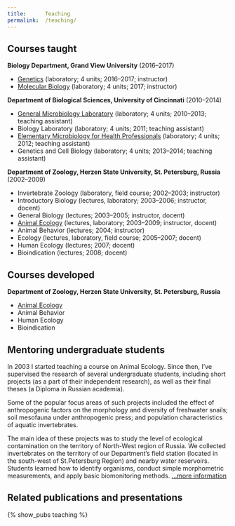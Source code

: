 ```yaml
---
title:      Teaching
permalink:  /teaching/
---
```


## Courses taught

<p class="mb-1"><strong>Biology Department, Grand View University</strong> (2016–2017)</p>

* <a href="{{ site.baseurl }}{% link pages/courses/genetics.md %}">Genetics</a> (laboratory; 4 units; 2016–2017; instructor)
* <a href="{{ site.baseurl }}{% link pages/courses/molecular-biology.md %}">Molecular Biology</a> (laboratory; 4 units; 2017; instructor)

<p class="mb-1"><strong>Department of Biological Sciences, University of Cincinnati</strong> (2010–2014)</p>

* <a href="{{ site.baseurl }}{% link pages/courses/general-microbiology.md %}">General Microbiology Laboratory</a> (laboratory; 4 units; 2010–2013; teaching assistant)
* Biology Laboratory (laboratory; 4 units; 2011; teaching assistant)
* <a href="{{ site.baseurl }}{% link pages/courses/elementary-microbiology.md %}">Elementary Microbiology for Health Professionals</a> (laboratory; 4 units; 2012; teaching assistant)
* Genetics and Cell Biology (laboratory; 4 units; 2013–2014; teaching assistant)
 
<p class="mb-1"><strong>Department of Zoology, Herzen State University, St. Petersburg, Russia</strong> (2002–2009)</p>
 
* Invertebrate Zoology (laboratory, field course; 2002–2003; instructor)
* Introductory Biology (lectures, laboratory; 2003–2006; instructor, docent)
* General Biology (lectures; 2003–2005; instructor, docent)
* <a href="{{ site.baseurl }}{% link pages/courses/animal-ecology.md %}">Animal Ecology</a> (lectures, laboratory; 2003–2009; instructor, docent)
* Animal Behavior (lectures; 2004; instructor)
* Ecology (lectures, laboratory, field course; 2005–2007; docent)
* Human Ecology (lectures; 2007; docent)
* Bioindication (lectures; 2008; docent)

## Courses developed
<p class="mb-0"><strong>Department of Zoology, Herzen State University, St. Petersburg, Russia</strong></p>

* <a href="{{ site.baseurl }}{% link pages/courses/animal-ecology.md %}">Animal Ecology</a>
* Animal Behavior
* Human Ecology
* Bioindication

## Mentoring undergraduate students

In 2003 I started teaching a course on Animal Ecology. Since then, I’ve supervised the research of
several undergraduate students, including short projects (as a part of their independent research),
as well as their final theses (a Diploma in Russian academia).

Some of the popular focus areas of such projects included the effect of anthropogenic factors on the
morphology and diversity of freshwater snails; soil mesofauna under anthropogenic press; and
population characteristics of aquatic invertebrates.

The main idea of these projects was to study the level of ecological contamination on the territory
of North-West region of Russia. We collected invertebrates on the territory of our Department’s
field station (located in the south-west of St.Petersburg Region) and nearby water reservoirs.
Students learned how to identify organisms, conduct simple morphometric measurements, and apply
basic biomonitoring methods. <a href="{{ site.baseurl }}{% link pages/courses/animal-ecology-students.md %}">...more
information</a>

## Related publications and presentations

<div class="ic4f-pubs-project">
{% show_pubs teaching  %}
</div>
